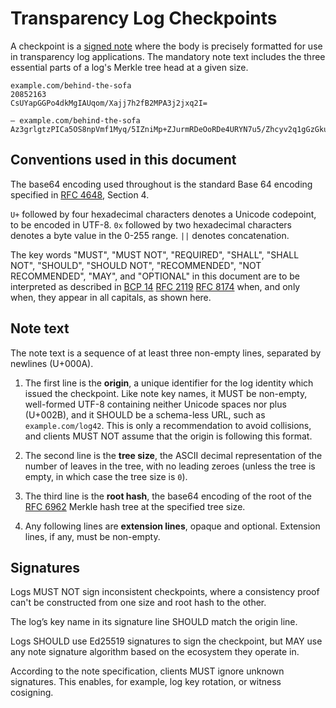# Transparency Log Checkpoints

A checkpoint is a [signed note][] where the body is precisely formatted for use
in transparency log applications.  The mandatory note text includes the three
essential parts of a log's Merkle tree head at a given size.

```
example.com/behind-the-sofa
20852163
CsUYapGGPo4dkMgIAUqom/Xajj7h2fB2MPA3j2jxq2I=

— example.com/behind-the-sofa Az3grlgtzPICa5OS8npVmf1Myq/5IZniMp+ZJurmRDeOoRDe4URYN7u5/Zhcyv2q1gGzGku9nTo+zyWE+xeMcTOAYQ8=
```

[signed note]: https://c2sp.org/signed-note

## Conventions used in this document

The base64 encoding used throughout is the standard Base 64 encoding specified
in [RFC 4648][], Section 4.

`U+` followed by four hexadecimal characters denotes a Unicode codepoint, to be
encoded in UTF-8. `0x` followed by two hexadecimal characters denotes a byte
value in the 0-255 range. `||` denotes concatenation.

The key words "MUST", "MUST NOT", "REQUIRED", "SHALL", "SHALL NOT", "SHOULD",
"SHOULD NOT", "RECOMMENDED", "NOT RECOMMENDED", "MAY", and "OPTIONAL" in this
document are to be interpreted as described in [BCP 14][] [RFC 2119][] [RFC
8174][] when, and only when, they appear in all capitals, as shown here.

[RFC 4648]: https://www.rfc-editor.org/rfc/rfc4648.html
[BCP 14]: https://www.rfc-editor.org/info/bcp14
[RFC 2119]: https://www.rfc-editor.org/rfc/rfc2119.html
[RFC 8174]: https://www.rfc-editor.org/rfc/rfc8174.html
[RFC 5246]: https://www.rfc-editor.org/rfc/rfc5246.html
[RFC 6962]: https://www.rfc-editor.org/rfc/rfc6962.html
[RFC 8032]: https://www.rfc-editor.org/rfc/rfc8032.html

## Note text

The note text is a sequence of at least three non-empty lines, separated by
newlines (U+000A).

 1. The first line is the **origin**, a unique identifier for the log identity
    which issued the checkpoint. Like note key names, it MUST be non-empty,
    well-formed UTF-8 containing neither Unicode spaces nor plus (U+002B), and
    it SHOULD be a schema-less URL, such as `example.com/log42`. This is only a
    recommendation to avoid collisions, and clients MUST NOT assume that the
    origin is following this format.

 2. The second line is the **tree size**, the ASCII decimal representation of
    the number of leaves in the tree, with no leading zeroes (unless the tree is
    empty, in which case the tree size is `0`).

 3. The third line is the **root hash**, the base64 encoding of the root of the
    [RFC 6962] Merkle hash tree at the specified tree size.

 4. Any following lines are **extension lines**, opaque and optional. Extension
    lines, if any, must be non-empty.

## Signatures

Logs MUST NOT sign inconsistent checkpoints, where a consistency proof can't be
constructed from one size and root hash to the other.

The log’s key name in its signature line SHOULD match the origin line.

Logs SHOULD use Ed25519 signatures to sign the checkpoint, but MAY use any note
signature algorithm based on the ecosystem they operate in.

According to the note specification, clients MUST ignore unknown signatures.
This enables, for example, log key rotation, or witness cosigning.
